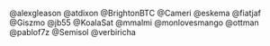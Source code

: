 @alexgleason 
@atdixon
@BrightonBTC
@Cameri
@eskema
@fiatjaf
@Giszmo
@jb55
@KoalaSat
@mmalmi
@monlovesmango
@ottman
@pablof7z
@Semisol
@verbiricha 
